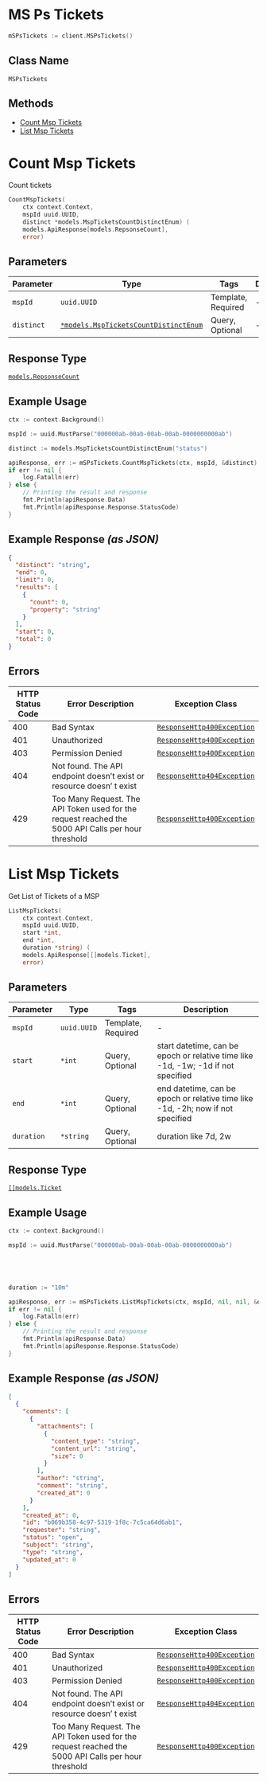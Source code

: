 # MS Ps Tickets

```go
mSPsTickets := client.MSPsTickets()
```

## Class Name

`MSPsTickets`

## Methods

* [Count Msp Tickets](../../doc/controllers/ms-ps-tickets.md#count-msp-tickets)
* [List Msp Tickets](../../doc/controllers/ms-ps-tickets.md#list-msp-tickets)


# Count Msp Tickets

Count tickets

```go
CountMspTickets(
    ctx context.Context,
    mspId uuid.UUID,
    distinct *models.MspTicketsCountDistinctEnum) (
    models.ApiResponse[models.RepsonseCount],
    error)
```

## Parameters

| Parameter | Type | Tags | Description |
|  --- | --- | --- | --- |
| `mspId` | `uuid.UUID` | Template, Required | - |
| `distinct` | [`*models.MspTicketsCountDistinctEnum`](../../doc/models/msp-tickets-count-distinct-enum.md) | Query, Optional | - |

## Response Type

[`models.RepsonseCount`](../../doc/models/repsonse-count.md)

## Example Usage

```go
ctx := context.Background()

mspId := uuid.MustParse("000000ab-00ab-00ab-00ab-0000000000ab")

distinct := models.MspTicketsCountDistinctEnum("status")

apiResponse, err := mSPsTickets.CountMspTickets(ctx, mspId, &distinct)
if err != nil {
    log.Fatalln(err)
} else {
    // Printing the result and response
    fmt.Println(apiResponse.Data)
    fmt.Println(apiResponse.Response.StatusCode)
}
```

## Example Response *(as JSON)*

```json
{
  "distinct": "string",
  "end": 0,
  "limit": 0,
  "results": [
    {
      "count": 0,
      "property": "string"
    }
  ],
  "start": 0,
  "total": 0
}
```

## Errors

| HTTP Status Code | Error Description | Exception Class |
|  --- | --- | --- |
| 400 | Bad Syntax | [`ResponseHttp400Exception`](../../doc/models/response-http-400-exception.md) |
| 401 | Unauthorized | [`ResponseHttp400Exception`](../../doc/models/response-http-400-exception.md) |
| 403 | Permission Denied | [`ResponseHttp400Exception`](../../doc/models/response-http-400-exception.md) |
| 404 | Not found. The API endpoint doesn’t exist or resource doesn’ t exist | [`ResponseHttp404Exception`](../../doc/models/response-http-404-exception.md) |
| 429 | Too Many Request. The API Token used for the request reached the 5000 API Calls per hour threshold | [`ResponseHttp400Exception`](../../doc/models/response-http-400-exception.md) |


# List Msp Tickets

Get List of Tickets of a MSP

```go
ListMspTickets(
    ctx context.Context,
    mspId uuid.UUID,
    start *int,
    end *int,
    duration *string) (
    models.ApiResponse[[]models.Ticket],
    error)
```

## Parameters

| Parameter | Type | Tags | Description |
|  --- | --- | --- | --- |
| `mspId` | `uuid.UUID` | Template, Required | - |
| `start` | `*int` | Query, Optional | start datetime, can be epoch or relative time like -1d, -1w; -1d if not specified |
| `end` | `*int` | Query, Optional | end datetime, can be epoch or relative time like -1d, -2h; now if not specified |
| `duration` | `*string` | Query, Optional | duration like 7d, 2w |

## Response Type

[`[]models.Ticket`](../../doc/models/ticket.md)

## Example Usage

```go
ctx := context.Background()

mspId := uuid.MustParse("000000ab-00ab-00ab-00ab-0000000000ab")





duration := "10m"

apiResponse, err := mSPsTickets.ListMspTickets(ctx, mspId, nil, nil, &duration)
if err != nil {
    log.Fatalln(err)
} else {
    // Printing the result and response
    fmt.Println(apiResponse.Data)
    fmt.Println(apiResponse.Response.StatusCode)
}
```

## Example Response *(as JSON)*

```json
[
  {
    "comments": [
      {
        "attachments": [
          {
            "content_type": "string",
            "content_url": "string",
            "size": 0
          }
        ],
        "author": "string",
        "comment": "string",
        "created_at": 0
      }
    ],
    "created_at": 0,
    "id": "b069b358-4c97-5319-1f8c-7c5ca64d6ab1",
    "requester": "string",
    "status": "open",
    "subject": "string",
    "type": "string",
    "updated_at": 0
  }
]
```

## Errors

| HTTP Status Code | Error Description | Exception Class |
|  --- | --- | --- |
| 400 | Bad Syntax | [`ResponseHttp400Exception`](../../doc/models/response-http-400-exception.md) |
| 401 | Unauthorized | [`ResponseHttp400Exception`](../../doc/models/response-http-400-exception.md) |
| 403 | Permission Denied | [`ResponseHttp400Exception`](../../doc/models/response-http-400-exception.md) |
| 404 | Not found. The API endpoint doesn’t exist or resource doesn’ t exist | [`ResponseHttp404Exception`](../../doc/models/response-http-404-exception.md) |
| 429 | Too Many Request. The API Token used for the request reached the 5000 API Calls per hour threshold | [`ResponseHttp400Exception`](../../doc/models/response-http-400-exception.md) |

